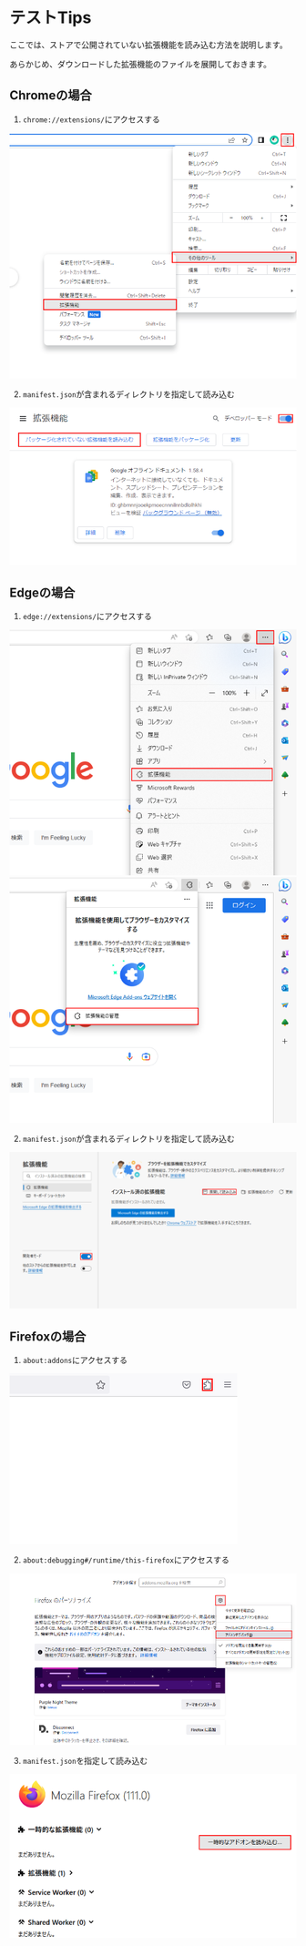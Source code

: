 # テストTips

ここでは、ストアで公開されていない拡張機能を読み込む方法を説明します。

あらかじめ、ダウンロードした拡張機能のファイルを展開しておきます。

## Chromeの場合

1. `chrome://extensions/`にアクセスする

![](img/image-Chrome-1.png)

2. `manifest.json`が含まれるディレクトリを指定して読み込む

![](img/image-Chrome-2.png)
        
## Edgeの場合

1. `edge://extensions/`にアクセスする

![](img/image-Edge-1.png)
![](img/image-Edge-2.png)

2. `manifest.json`が含まれるディレクトリを指定して読み込む

![](img/image-Edge-3.png)
        
## Firefoxの場合

1. `about:addons`にアクセスする

![](img/image-Firefox-1.png)

2. `about:debugging#/runtime/this-firefox`にアクセスする

![](img/image-Firefox-2.png)

3. `manifest.json`を指定して読み込む

![](img/image-Firefox-3.png)
        